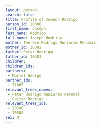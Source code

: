 ```yaml
---
layout: person
search: false
title: Profile of Joseph Rodrigo
person_id: I0306
first_name: Joseph
last_name: Rodrigo
full_name: Joseph Rodrigo
mother: Therese Rodrigo Muniaram Perumal
mother_id: I0302
father: Peter Rodrigo
father_id: I0301
children:
children_ids:
partners:
 - Muriel George
partner_ids:
 - I1005
relevant_trees_names:
 - Peter Rodrigo Muniaram Perumal
 - Caitan Rodrigo
relevant_trees_ids:
 - I0740
 - I0308
sex: M
---
```


